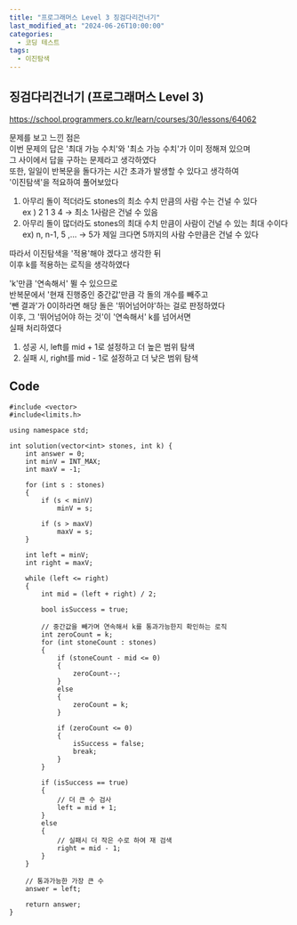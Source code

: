 ```yaml
---
title: "프로그래머스 Level 3 징검다리건너기"
last_modified_at: "2024-06-26T10:00:00"
categories:
  - 코딩 테스트
tags:
  - 이진탐색
---
```


## 징검다리건너기 (프로그래머스 Level 3)
 <https://school.programmers.co.kr/learn/courses/30/lessons/64062><br>

 문제를 보고 느낀 점은<br>
 이번 문제의 답은 '최대 가능 수치'와 '최소 가능 수치'가 이미 정해져 있으며<br>
 그 사이에서 답을 구하는 문제라고 생각하였다<br>
 또한, 일일이 반복문을 돌다가는 시간 초과가 발생할 수 있다고 생각하여<br>
 '이진탐색'을 적요하여 풀어보았다<br>

 1. 아무리 돌이 적더라도 stones의 최소 수치 만큼의 사람 수는 건널 수 있다<br>
    ex ) 2 1 3 4 -> 최소 1사람은 건널 수 있음<br>
 2. 아무리 돌이 많더라도 stones의 최대 수치 만큼이 사람이 건널 수 있는 최대 수이다<br>
    ex) n, n-1, 5 ,... -> 5가 제일 크다면 5까지의 사람 수만큼은 건널 수 있다<br>

 따라서 이진탐색을 '적용'해야 겠다고 생각한 뒤<br>
 이후 k를 적용하는 로직을 생각하였다<br>

 'k'만큼 '연속해서' 뛸 수 있으므로<br>
 반복문에서 '현재 진행중인 중간값'만큼 각 돌의 개수를 빼주고<br>
 '뺀 결과'가 0이하라면 해당 돌은 '뛰어넘어야'하는 걸로 판정하였다<br>
 이후, 그 '뛰어넘어야 하는 것'이 '연속해서' k를 넘어서면<br>
 실패 처리하였다<br>

 1. 성공 시, left를 mid + 1로 설정하고 더 높은 범위 탐색<br>
 2. 실패 시, right를 mid - 1로 설정하고 더 낮은 범위 탐색<br>
 

## Code
```
#include <vector>
#include<limits.h>

using namespace std;

int solution(vector<int> stones, int k) {
    int answer = 0;
    int minV = INT_MAX;
    int maxV = -1;

    for (int s : stones)
    {
        if (s < minV)
            minV = s;

        if (s > maxV)
            maxV = s;
    }

    int left = minV;
    int right = maxV;

    while (left <= right)
    {
        int mid = (left + right) / 2;

        bool isSuccess = true;

        // 중간값을 빼가며 연속해서 k를 통과가능한지 확인하는 로직
        int zeroCount = k;
        for (int stoneCount : stones)
        {
            if (stoneCount - mid <= 0)
            {
                zeroCount--;
            }
            else
            {
                zeroCount = k;
            }

            if (zeroCount <= 0)
            {
                isSuccess = false;
                break;
            }
        }

        if (isSuccess == true)
        {
            // 더 큰 수 검사
            left = mid + 1;
        }
        else
        {
            // 실패시 더 작은 수로 하여 재 검색
            right = mid - 1;
        }
    }

    // 통과가능한 가장 큰 수
    answer = left;

    return answer;
}

```